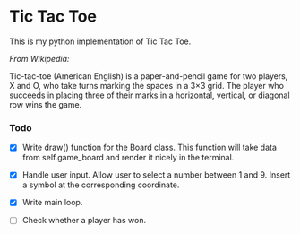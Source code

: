 # Tic Tac Toe

This is my python implementation of Tic Tac Toe.

*From Wikipedia:*

Tic-tac-toe (American English) is a paper-and-pencil game for two players, X and O, who take turns marking the spaces in a 3×3 grid. The player who succeeds in placing three of their marks in a horizontal, vertical, or diagonal row wins the game. 


### Todo

- [X] Write draw() function for the Board class. This function will take data from self.game_board and render it nicely in the terminal.
- [X] Handle user input. Allow user to select a number between 1 and 9. Insert a symbol at the corresponding coordinate.
- [X] Write main loop.
- [ ] Check whether a player has won.


